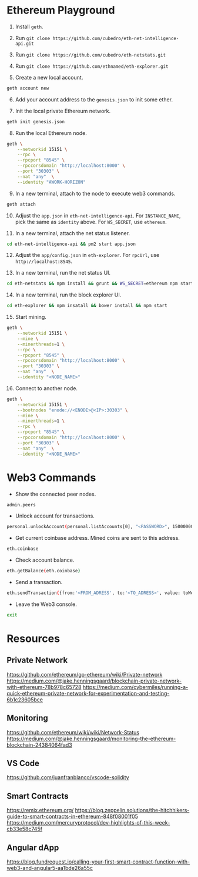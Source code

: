 # Ethereum Playground

1. Install `geth`.
2. Run `git clone https://github.com/cubedro/eth-net-intelligence-api.git`
3. Run `git clone https://github.com/cubedro/eth-netstats.git`
4. Run `git clone https://github.com/ethnamed/eth-explorer.git`

5. Create a new local account.
```sh
geth account new 
```

6. Add your account address to the `genesis.json` to init some ether.

7. Init the local private Ethereum network.
```sh
geth init genesis.json
```

8. Run the local Ethereum node.
```sh
geth \
    --networkid 15151 \
    --rpc \
    --rpcport "8545" \
    --rpccorsdomain "http://localhost:8000" \
    --port "30303" \
    --nat "any"  \
    --identity "AWORK-HORIZON"
```

9. In a new terminal, attach to the node to execute web3 commands.
```sh
geth attach
```

10. Adjust the `app.json` in `eth-net-intelligence-api`.
For `INSTANCE_NAME`, pick the same as `identity` above. For `WS_SECRET`, use `ethereum`.

11. In a new terminal, attach the net status listener.
```sh
cd eth-net-intelligence-api && pm2 start app.json
```

12. Adjust the `app/config.json` in `eth-explorer`. For `rpcUrl`, use `http://localhost:8545`.

13. In a new terminal, run the net status UI.
```sh
cd eth-netstats && npm install && grunt && WS_SECRET=ethereum npm start
```

14. In a new terminal, run the block explorer UI.
```sh
cd eth-explorer && npm insatall && bower install && npm start
```

15. Start mining.
```sh
geth \
    --networkid 15151 \
    --mine \
    --minerthreads=1 \
    --rpc \
    --rpcport "8545" \
    --rpccorsdomain "http://localhost:8000" \
    --port "30303" \
    --nat "any"  \
    --identity "<NODE_NAME>"
```

16. Connect to another node.
```sh
geth \
    --networkid 15151 \
    --bootnodes "enode://<ENODE>@<IP>:30303" \
    --mine \
    --minerthreads=1 \
    --rpc \
    --rpcport "8545" \
    --rpccorsdomain "http://localhost:8000" \
    --port "30303" \
    --nat "any"  \
    --identity "<NODE_NAME>"
```

# Web3 Commands

- Show the connected peer nodes.
```sh
admin.peers
```

- Unlock account for transactions.
```sh
personal.unlockAccount(personal.listAccounts[0], "<PASSWORD>", 15000000)
```

- Get current coinbase address. Mined coins are sent to this address.
```sh
eth.coinbase
```

- Check account balance.
```sh
eth.getBalance(eth.coinbase)
```

- Send a transaction.
```sh
eth.sendTransaction({from:'<FROM_ADRESS', to:'<TO_ADRESS>', value: toWei(0.05, "ether"), gas:21000});
```

- Leave the Web3 console.
```sh
exit
```

# Resources

## Private Network
https://github.com/ethereum/go-ethereum/wiki/Private-network
https://medium.com/@jake.henningsgaard/blockchain-private-network-with-ethereum-78b978c65728
https://medium.com/cybermiles/running-a-quick-ethereum-private-network-for-experimentation-and-testing-6b1c23605bce

## Monitoring
https://github.com/ethereum/wiki/wiki/Network-Status
https://medium.com/@jake.henningsgaard/monitoring-the-ethereum-blockchain-24384064fad3

## VS Code
https://github.com/juanfranblanco/vscode-solidity

## Smart Contracts
https://remix.ethereum.org/
https://blog.zeppelin.solutions/the-hitchhikers-guide-to-smart-contracts-in-ethereum-848f08001f05
https://medium.com/mercuryprotocol/dev-highlights-of-this-week-cb33e58c745f

## Angular dApp
https://blog.fundrequest.io/calling-your-first-smart-contract-function-with-web3-and-angular5-aa1bde26a55c
